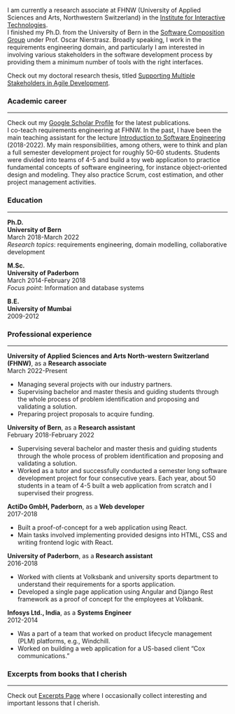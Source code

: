 I am currently a research associate at FHNW (University of Applied Sciences and Arts, Northwestern Switzerland) in the [Institute for Interactive Technologies](https://www.fhnw.ch/en/about-fhnw/schools/school-of-engineering/institutes/institute-for-interactive-technologies).  
I finished my Ph.D. from the University of Bern in the [Software Composition Group](https://scg.unibe.ch/) under Prof. Oscar Nierstrasz. 
Broadly speaking, I work in the requirements engineering domain, and particularly I am interested in involving various stakeholders in the software development process by providing them a minimum number of tools with the right interfaces. 

Check out my doctoral research thesis, titled [Supporting Multiple Stakeholders in Agile Development](./moldable-requirements.md).


### Academic career

---

Check out my [Google Scholar Profile](https://scholar.google.de/citations?user=y4KM2XAAAAAJ&hl=en) for the latest publications.<br>
I co-teach requirements engineering at FHNW.
In the past, I have been the main teaching assistant for the lecture [Introduction to Software Engineering](http://scg.unibe.ch/teaching/ese) (2018-2022). My main responsibilities, among others, were to think and plan a full semester development project for roughly 50-60 students. Students were divided into teams of 4-5 and build a toy web application to practice fundamental concepts of software engineering, for instance object-oriented design and modeling. They also practice Scrum, cost estimation, and other project management activities.

### Education

---

**Ph.D.**
<br>
**University of Bern**
<br>
March 2018-March 2022
<br>
*Research topics*: requirements engineering, domain modelling, collaborative development

**M.Sc.**
<br>
**University of Paderborn**
<br>
March 2014-February 2018
<br>
*Focus point*: Information and database systems

**B.E.**
<br>
**University of Mumbai**
<br>
2009-2012

### Professional experience

---

**University of Applied Sciences and Arts North-western Switzerland (FHNW)**, as a **Research associate**
<br>
March 2022-Present
<br>
*   Managing several projects with our industry partners.
*   Supervising bachelor and master thesis and guiding students through the whole process of problem identification and proposing and validating a solution. 
*   Preparing project proposals to acquire funding.

**University of Bern**, as a **Research assistant**
<br>
February 2018-February 2022
<br>
*	Supervising several bachelor and master thesis and guiding students through the whole process of problem identification and proposing and validating a solution. 
* Worked as a tutor and successfully conducted a semester long software development project for four consecutive years. Each year, about 50 students in a team of 4-5 built a web application from scratch and I supervised their progress.

**ActiDo GmbH, Paderborn**, as a **Web developer**
<br>
2017-2018
<br>
* Built a proof-of-concept for a web application using React.
* Main tasks involved implementing provided designs into HTML, CSS and writing frontend logic with React. 

**University of Paderborn**, as a **Research assistant**
<br>
2016-2018
<br>
* Worked with clients at Volksbank and university sports department to understand their requirements for a sports application. 
* Developed a single page application using Angular and Django Rest framework as a proof of concept for the employees at Volkbank.

**Infosys Ltd., India**, as a **Systems Engineer**
<br>
2012-2014
<br>
* Was a part of a team that worked on product lifecycle management (PLM) platforms, e.g., Windchill.
* Worked on building a web application for a US-based client “Cox communications.”

### Excerpts from books that I cherish

---

Check out [Excerpts Page](./excerpts.md) where I occasionally collect interesting and important lessons that I cherish. 